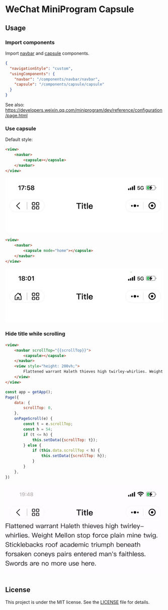 # WeChat MiniProgram Capsule

## Usage

### Import components

Import [navbar](components/navbar) and [capsule](components/capsule) components.

```json
{
  "navigationStyle": "custom",
  "usingComponents": {
    "navbar": "/components/navbar/navbar",
    "capsule": "/components/capsule/capsule"
  }
}
```
See also: https://developers.weixin.qq.com/miniprogram/dev/reference/configuration/page.html

### Use capsule

Default style:

```html
<view>
    <navbar>
        <capsule></capsule>
    </navbar>
</view>
```

![capsule_default.png](docs/capsule_default.png)


```html
<view>
    <navbar>
        <capsule mode="home"></capsule>
    </navbar>
</view>
```

![capsule_home.png](docs/capsule_home.png)

### Hide title while scrolling

```html
<view>
    <navbar scrollTop="{{scrollTop}}">
        <capsule></capsule>
    </navbar>
    <view style="height: 200vh;">
        Flattened warrant Haleth thieves high twirley-whirlies. Weight Mellon stop force plain mine twig. Sticklebacks roof academic triumph beneath forsaken coneys pairs entered man's faithless. Swords are no more use here.
    </view>
</view>
```

```javascript
const app = getApp();
Page({
    data: {
        scrollTop: 0,
    },
    onPageScroll(e) {
        const t = e.scrollTop;
        const h = 54;
        if (t <= h) {
            this.setData({scrollTop: t});
        } else {
            if (this.data.scrollTop < h) {
                this.setData({scrollTop: h});
            }
        }
    },
})
```

![capsule_title_hidden.gif](docs/capsule_title_hidden.gif)

## License

This project is under the MIT license. See the [LICENSE](LICENSE) file for details.
